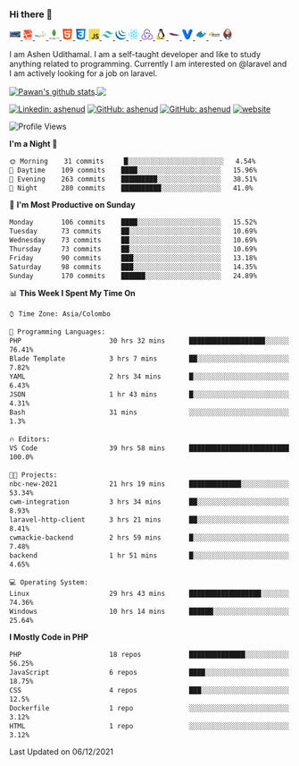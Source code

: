 ### Hi there 👋

<a align="center" href="https://github.com/ashenud"> <img width="20px" src="https://raw.githubusercontent.com/devicons/devicon/master/icons/php/php-original.svg" alt="ashenud: PHP" /> <img width="18px" src="https://raw.githubusercontent.com/devicons/devicon/master/icons/laravel/laravel-plain-wordmark.svg" alt="ashenud: Laravel" /> <img width="20px" src="https://raw.githubusercontent.com/devicons/devicon/master/icons/mysql/mysql-original-wordmark.svg" alt="ashenud: MySQL" /> <img width="20px" src="https://raw.githubusercontent.com/devicons/devicon/master/icons/mongodb/mongodb-original-wordmark.svg" alt="ashenud: mongoDB" />  <img width="20px" src="https://raw.githubusercontent.com/devicons/devicon/master/icons/html5/html5-original.svg" alt="ashenud: HTML5" /> <img width="20px" src="https://raw.githubusercontent.com/devicons/devicon/master/icons/css3/css3-original.svg" alt="ashenud: CSS3" /> <img width="20px" src="https://raw.githubusercontent.com/devicons/devicon/master/icons/javascript/javascript-original.svg" alt="ashenud: Javascript" /> <img width="20px" src="https://raw.githubusercontent.com/devicons/devicon/master/icons/tailwindcss/tailwindcss-plain.svg" alt="ashenud: Tailwindcss" /> <img width="20px" src="https://raw.githubusercontent.com/devicons/devicon/master/icons/jquery/jquery-original.svg" alt="ashenud: Jquery" /> <img width="20px" src="https://raw.githubusercontent.com/devicons/devicon/master/icons/react/react-original.svg" alt="ashenud: React" /> <img width="20px" src="https://raw.githubusercontent.com/devicons/devicon/master/icons/redux/redux-original.svg" alt="ashenud: Redux" /> <img width="20px" src="https://raw.githubusercontent.com/devicons/devicon/master/icons/linux/linux-original.svg" alt="ashenud: Linux" /> <img width="20px" src="https://raw.githubusercontent.com/devicons/devicon/master/icons/apache/apache-original.svg" alt="ashenud: Apache" /> <img width="20px" src="https://raw.githubusercontent.com/devicons/devicon/master/icons/vagrant/vagrant-original.svg" alt="ashenud: Vagrant" /> <img width="20px" src="https://raw.githubusercontent.com/devicons/devicon/master/icons/docker/docker-original.svg" alt="ashenud: Docker" /> <img width="20px" src="https://raw.githubusercontent.com/devicons/devicon/master/icons/amazonwebservices/amazonwebservices-original-wordmark.svg" alt="ashenud: AWS" /> <img width="20px" src="https://raw.githubusercontent.com/devicons/devicon/master/icons/jenkins/jenkins-original.svg" alt="ashenud: Jenkins" /> </a>

I am Ashen Udithamal. I am a self-taught developer and like to study anything related to programming. Currently I am interested on @laravel and I am actively looking for a job on laravel.

<a href="https://github.com/ashenud">
    <img height="150px" align="center" src="https://github-readme-stats.vercel.app/api?username=ashenud&show_icons=true&theme=nord&line_height=27" alt="Pawan's github stats"/>
</a>
<a href="https://github.com/ashenud">
    <img height="150px" align="center" src="https://github-readme-stats.vercel.app/api/top-langs/?username=ashenud&theme=nord&layout=compact&langs_count=6" />
</a>

[![Linkedin: ashenud](https://img.shields.io/badge/-ashenud-blue?style=flat-square&logo=Linkedin&logoColor=white&link=https://www.linkedin.com/in/ashenud/)](https://www.linkedin.com/in/ashenud/)
[![GitHub: ashenud](https://img.shields.io/github/followers/ashenud?label=follow&style=social)](https://github.com/ashenud)
[![GitHub: ashenud](https://img.shields.io/github/stars/ashenud?label=stars&style=social)](https://github.com/ashenud)
[![website](https://img.shields.io/badge/PortfolioWebsite-ashenud.live-2648ff?style=flat-square&logo=google-chrome)](https://ashenud.live/)

<!--START_SECTION:waka-->
![Profile Views](http://img.shields.io/badge/Profile%20Views-74-blue)

**I'm a Night 🦉** 

```text
🌞 Morning    31 commits     █░░░░░░░░░░░░░░░░░░░░░░░░   4.54% 
🌆 Daytime    109 commits    ████░░░░░░░░░░░░░░░░░░░░░   15.96% 
🌃 Evening    263 commits    █████████░░░░░░░░░░░░░░░░   38.51% 
🌙 Night      280 commits    ██████████░░░░░░░░░░░░░░░   41.0%

```
📅 **I'm Most Productive on Sunday** 

```text
Monday       106 commits    ████░░░░░░░░░░░░░░░░░░░░░   15.52% 
Tuesday      73 commits     ██░░░░░░░░░░░░░░░░░░░░░░░   10.69% 
Wednesday    73 commits     ██░░░░░░░░░░░░░░░░░░░░░░░   10.69% 
Thursday     73 commits     ██░░░░░░░░░░░░░░░░░░░░░░░   10.69% 
Friday       90 commits     ███░░░░░░░░░░░░░░░░░░░░░░   13.18% 
Saturday     98 commits     ███░░░░░░░░░░░░░░░░░░░░░░   14.35% 
Sunday       170 commits    ██████░░░░░░░░░░░░░░░░░░░   24.89%

```


📊 **This Week I Spent My Time On** 

```text
⌚︎ Time Zone: Asia/Colombo

💬 Programming Languages: 
PHP                      30 hrs 32 mins      ███████████████████░░░░░░   76.41% 
Blade Template           3 hrs 7 mins        ██░░░░░░░░░░░░░░░░░░░░░░░   7.82% 
YAML                     2 hrs 34 mins       █░░░░░░░░░░░░░░░░░░░░░░░░   6.43% 
JSON                     1 hr 43 mins        █░░░░░░░░░░░░░░░░░░░░░░░░   4.31% 
Bash                     31 mins             ░░░░░░░░░░░░░░░░░░░░░░░░░   1.3%

🔥 Editors: 
VS Code                  39 hrs 58 mins      █████████████████████████   100.0%

🐱‍💻 Projects: 
nbc-new-2021             21 hrs 19 mins      █████████████░░░░░░░░░░░░   53.34% 
cwm-integration          3 hrs 34 mins       ██░░░░░░░░░░░░░░░░░░░░░░░   8.93% 
laravel-http-client      3 hrs 21 mins       ██░░░░░░░░░░░░░░░░░░░░░░░   8.41% 
cwmackie-backend         2 hrs 59 mins       █░░░░░░░░░░░░░░░░░░░░░░░░   7.48% 
backend                  1 hr 51 mins        █░░░░░░░░░░░░░░░░░░░░░░░░   4.65%

💻 Operating System: 
Linux                    29 hrs 43 mins      ██████████████████░░░░░░░   74.36% 
Windows                  10 hrs 14 mins      ██████░░░░░░░░░░░░░░░░░░░   25.64%

```

**I Mostly Code in PHP** 

```text
PHP                      18 repos            ██████████████░░░░░░░░░░░   56.25% 
JavaScript               6 repos             ████░░░░░░░░░░░░░░░░░░░░░   18.75% 
CSS                      4 repos             ███░░░░░░░░░░░░░░░░░░░░░░   12.5% 
Dockerfile               1 repo              ░░░░░░░░░░░░░░░░░░░░░░░░░   3.12% 
HTML                     1 repo              ░░░░░░░░░░░░░░░░░░░░░░░░░   3.12%

```



 Last Updated on 06/12/2021
<!--END_SECTION:waka-->
